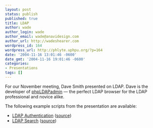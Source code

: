 ```yaml
---
layout: post
status: publish
published: true
title: LDAP
author: wade
author_login: wade
author_email: wade@anavidesign.com
author_url: http://wadeshearer.com
wordpress_id: 164
wordpress_url: http://phlyte.uphpu.org/?p=164
date: '2004-11-16 13:01:46 -0600'
date_gmt: '2004-11-16 19:01:46 -0600'
categories:
- Presentations
tags: []
---
```

<p>For our November meeting, Dave Smith presented on LDAP. Dave is the developer of <a href="http://phpldapadmin.sourceforge.net">phpLDAPadmin</a> &mdash; the perfect LDAP browser for the LDAP professional and novice alike.</p>
<p>The following example scripts from the presentation are available:</p>
<ul>
<li><a href="http://linode.thesmithfam.org/uphpu/authenticate.php">LDAP Authentication</a> (<a href="http://linode.thesmithfam.org/uphpu/authenticate.phps">source</a>)</li>
<li><a href="http://linode.thesmithfam.org/uphpu/search.php">LDAP Search</a> (<a href="http://linode.thesmithfam.org/uphpu/search.phps">source</a>)</li>
</ul>
